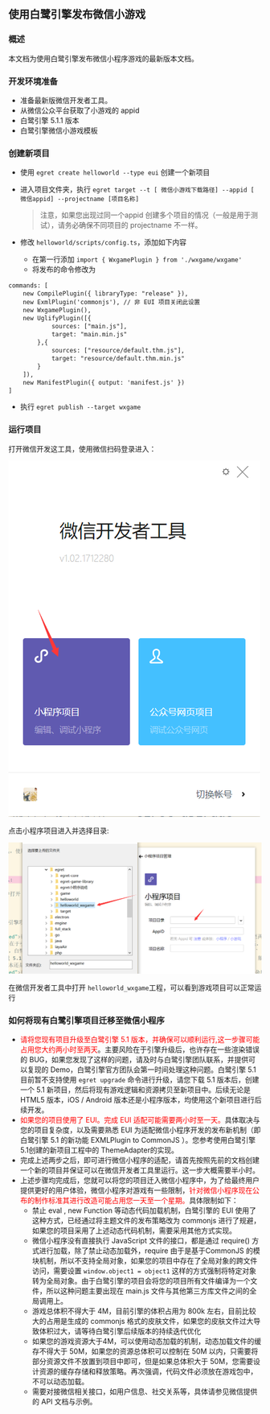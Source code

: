 ﻿## 使用白鹭引擎发布微信小游戏

### 概述

本文档为使用白鹭引擎发布微信小程序游戏的最新版本文档。

### 开发环境准备

* 准备最新版微信开发者工具。
* 从微信公众平台获取了小游戏的 appid
* 白鹭引擎 5.1.1 版本
* 白鹭引擎微信小游戏模板

### 创建新项目

* 使用 ```egret create helloworld --type eui``` 创建一个新项目
* 进入项目文件夹，执行 ```egret target --t [ 微信小游戏下载路径] --appid [ 微信appid] --projectname [项目名称]```

    > 注意，如果您出现过同一个appid 创建多个项目的情况（一般是用于测试），请务必确保不同项目的 projectname 不一样。

* 修改 ```helloworld/scripts/config.ts```，添加如下内容
    * 在第一行添加 ```import { WxgamePlugin } from './wxgame/wxgame'```
    * 将发布的命令修改为
```
commands: [
    new CompilePlugin({ libraryType: "release" }),
    new ExmlPlugin('commonjs'), // 非 EUI 项目关闭此设置
    new WxgamePlugin(),
    new UglifyPlugin([{
            sources: ["main.js"],
            target: "main.min.js"
        },{
            sources: ["resource/default.thm.js"],
            target: "resource/default.thm.min.js"
        }
    ]),
    new ManifestPlugin({ output: 'manifest.js' })
]
```
    
* 执行 ```egret publish --target wxgame```
    
    
### 运行项目

打开微信开发这工具，使用微信扫码登录进入：

![](x01.png)

点击小程序项目进入并选择目录:

![](x02.png)

在微信开发者工具中打开 ```helloworld_wxgame```工程，可以看到游戏项目可以正常运行



### 如何将现有白鹭引擎项目迁移至微信小程序

* <font color="red">请将您现有项目升级至白鹭引擎 5.1 版本，并确保可以顺利运行,这一步骤可能占用您大约两小时至两天</font>。主要风险在于引擎升级后，也许存在一些渲染错误的 BUG，如果您发现了这样的问题，请及时与白鹭引擎团队联系，并提供可以复现的 Demo，白鹭引擎官方团队会第一时间处理这种问题。白鹭引擎 5.1 目前暂不支持使用 ```egret upgrade``` 命令进行升级，请您下载 5.1 版本后，创建一个 5.1 新项目，然后将现有游戏逻辑和资源拷贝至新项目中。后续无论是 HTML5 版本，iOS / Android 版本还是小程序版本，均使用这个新项目进行后续开发。
* <font color="red">如果您的项目使用了 EUI。完成 EUI 适配可能需要两小时至一天。</font>具体取决与您的项目复杂度，以及需要熟悉 EUI 为适配微信小程序开发的发布新机制（即白鹭引擎 5.1 的新功能 EXMLPlugin to CommonJS ）。您参考使用白鹭引擎5.1创建的新项目工程中的 ThemeAdapter的实现。
* 完成上述两步之后，即可进行微信小程序的适配，请首先按照先前的文档创建一个新的项目并保证可以在微信开发者工具里运行。这一步大概需要半小时。
* 上述步骤均完成后，您就可以将您的项目迁入微信小程序中，为了给最终用户提供更好的用户体验，微信小程序对游戏有一些限制，<font color="red">针对微信小程序现在公布的制作标准其进行改造可能占用您一天至一个星期。</font>具体限制如下：
    * 禁止 eval , new Function 等动态代码加载机制，白鹭引擎的 EUI 使用了这种方式，已经通过将主题文件的发布策略改为 commonjs 进行了规避，如果您的项目采用了上述动态代码机制，需要采用其他方式实现。
    * 微信小程序没有直接执行 JavaScript 文件的接口，都是通过 require() 方式进行加载，除了禁止动态加载外，require 由于是基于CommonJS 的模块机制，所以不支持全局对象，如果您的项目中存在了全局对象的跨文件访问，需要设置 ```window.object1 = object1``` 这样的方式强制将特定对象转为全局对象。由于白鹭引擎的项目会将您的项目所有文件编译为一个文件，所以这种问题主要出现在 main.js 文件与其他第三方库文件之间的全局调用上。
    * 游戏总体积不得大于 4M，目前引擎的体积占用为 800k 左右，目前比较大的占用是生成的 commonjs 格式的皮肤文件，如果您的皮肤文件过大导致体积过大，请等待白鹭引擎后续版本的持续迭代优化
    * 如果您的游戏资源大于4M，可以使用动态加载的机制，动态加载文件的缓存不得大于 50M，如果您的资源总体积可以控制在 50M 以内，只需要将部分资源文件不放置到项目中即可，但是如果总体积大于 50M，您需要设计资源的缓存存储和释放策略。再次强调，代码文件必须放在游戏包中，不可以动态加载。
    * 需要对接微信相关接口，如用户信息、社交关系等，具体请参见微信提供的 API 文档与示例。
    
